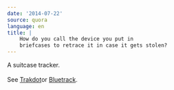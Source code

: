 ```yaml
---
date: '2014-07-22'
source: quora
language: en
title: |
    How do you call the device you put in
    briefcases to retrace it in case it gets stolen?
---
```


A suitcase tracker.\
\
See [Trakdot](http://www.trakdot.com/en)or
[Bluetrack](http://bluetrackgpstrackers.co.uk/shop/gps-trackers/bluetrack-prime-1-gps-tracker/).
